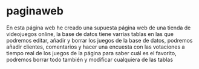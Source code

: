 # paginaweb

En esta página web he creado una supuesta página web de una tienda de videojuegos online, la base de datos tiene varrias tablas en las que podremos editar, añadir y borrar los juegos de la base de datos, podremos añadir clientes, comentarios y hacer una encuesta con las votaciones a tiempo real de los juegos de la página para saber cuál es el favorito, podremos borrar todo también y modificar cualquiera de las tablas
